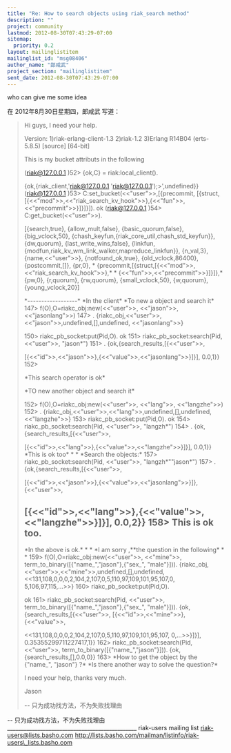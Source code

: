 ```yaml
---
title: "Re: How to search objects using riak_search method"
description: ""
project: community
lastmod: 2012-08-30T07:43:29-07:00
sitemap:
  priority: 0.2
layout: mailinglistitem
mailinglist_id: "msg08406"
author_name: "郎咸武"
project_section: "mailinglistitem"
sent_date: 2012-08-30T07:43:29-07:00
---
```



who can give me some idea

在 2012年8月30日星期四，郎咸武 写道：

> Hi guys,
> I need your help.
>
> Version:
> 1)riak-erlang-client-1.3
> 2)riak-1.2
> 3)Erlang R14B04 (erts-5.8.5) [source] [64-bit]
>
> This is my bucket attributs in the following
>
> (riak@127.0.0.1 )52> {ok,C}
> = riak:local\_client().
>
> {ok,{riak\_client,'riak@127.0.0.1  'riak@127.0.0.1');>',undefined}}
> (riak@127.0.0.1 )53>
> C:set\_bucket(<<"user">>,[{precommit,
> [{struct,[{<<"mod">>,<<"riak\_search\_kv\_hook">>},{<<"fun">>,<<"precommit">>}]}]}]).
> ok
> (riak@127.0.0.1 )54>
> C:get\_bucket(<<"user">>).
>
> [{search,true},
> {allow\_mult,false},
> {basic\_quorum,false},
> {big\_vclock,50},
> {chash\_keyfun,{riak\_core\_util,chash\_std\_keyfun}},
> {dw,quorum},
> {last\_write\_wins,false},
> {linkfun,{modfun,riak\_kv\_wm\_link\_walker,mapreduce\_linkfun}},
> {n\_val,3},
> {name,<<"user">>},
> {notfound\_ok,true},
> {old\_vclock,86400},
> {postcommit,[]},
> {pr,0},
> \* {precommit,[{struct,[{<<"mod">>,<<"riak\_search\_kv\_hook">>},\*
> \* {<<"fun">>,<<"precommit">>}]}]},\*
> {pw,0},
> {r,quorum},
> {rw,quorum},
> {small\_vclock,50},
> {w,quorum},
> {young\_vclock,20}]
>
> \*------------------\*
> \*In the client\*
> \*To new a object and search it\*
> 147> f(O),O=riakc\_obj:new(<<"user">>, <<"jason">>, <<"jasonlang">>)
> 147> .
> {riakc\_obj,<<"user">>,<<"jason">>,undefined,[],undefined,
> <<"jasonlang">>}
>
> 150> riakc\_pb\_socket:put(Pid,O).
> ok
> 151> riakc\_pb\_socket:search(Pid, <<"user">>, "jason\*")
> 151> .
> {ok,{search\_results,[{<<"user">>,
>
> [{<<"id">>,<<"jason">>},{<<"value">>,<<"jasonlang">>}]}],
> 0.0,1}}
> 152>
>
> \*This search operator is ok\*
>
> \*TO new another object and search it\*
>
> 152> f(O),O=riakc\_obj:new(<<"user">>, <<"lang">>, <<"langzhe">>)
> 152> .
> {riakc\_obj,<<"user">>,<<"lang">>,undefined,[],undefined,
> <<"langzhe">>}
> 153> riakc\_pb\_socket:put(Pid,O).
> ok
> 154> riakc\_pb\_socket:search(Pid, <<"user">>, "langzh\*")
> 154> .
> {ok,{search\_results,[{<<"user">>,
>
> [{<<"id">>,<<"lang">>},{<<"value">>,<<"langzhe">>}]}],
> 0.0,1}}
> \*This is ok too\*
> \*
> \*
> \*Search the objects:\*
> 157> riakc\_pb\_socket:search(Pid, <<"user">>, "langzh\*\"\"jason\*")
> 157> .
> {ok,{search\_results,[{<<"user">>,
>
> [{<<"id">>,<<"jason">>},{<<"value">>,<<"jasonlang">>}]},
> {<<"user">>,
>
> [{<<"id">>,<<"lang">>},{<<"value">>,<<"langzhe">>}]}],
> 0.0,2}}
> 158>
> This is ok too.
> -------------------------------------------------------------------
> \*In the above is ok.\*
> \*
> \*
> \*I am sorry ,\*\*the question in the following\*
> \*
> \*
> 159> f(O),O=riakc\_obj:new(<<"user">>, <<"mine">>,
> term\_to\_binary([{"name\_","jason"},{"sex\_", "male"}])).
> {riakc\_obj,<<"user">>,<<"mine">>,undefined,[],undefined,
> <<131,108,0,0,0,2,104,2,107,0,5,110,97,109,101,95,107,0,
> 5,106,97,115,...>>}
> 160> riakc\_pb\_socket:put(Pid,O).
>
> ok
> 161> riakc\_pb\_socket:search(Pid, <<"user">>,
> term\_to\_binary([{"name\_","jason"},{"sex\_", "male"}])).
> {ok,{search\_results,[{<<"user">>,
> [{<<"id">>,<<"mine">>},
> {<<"value">>,
>
> <<131,108,0,0,0,2,104,2,107,0,5,110,97,109,101,95,107,
> 0,...>>}]}],
> 0.35355299711227417,1}}
> 162> riakc\_pb\_socket:search(Pid, <<"user">>,
> term\_to\_binary([{"name\_","jason"}])).
> {ok,{search\_results,[],0.0,0}}
> 163>
> \*How to get the object by the {"name\_", "jason"} ?\*
> \*Is there another way to solve the question?\*
>
>
>
> I need your help, thanks very much.
>
> Jason
>
>
>
>
>
>
>
>
>
>
>
>
>
> --
> 只为成功找方法，不为失败找理由
>


-- 
只为成功找方法，不为失败找理由
\_\_\_\_\_\_\_\_\_\_\_\_\_\_\_\_\_\_\_\_\_\_\_\_\_\_\_\_\_\_\_\_\_\_\_\_\_\_\_\_\_\_\_\_\_\_\_
riak-users mailing list
riak-users@lists.basho.com
http://lists.basho.com/mailman/listinfo/riak-users\_lists.basho.com

